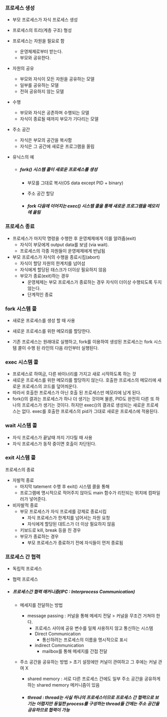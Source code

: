 ### 프로세스 생성

- 부모 프로세스가 자식 프로세스 생성
- 프로세스의 트리(계층 구조) 형성
- 프로세스는 자원을 필요로 함
  - 운영체제로부터 받는다.
  - 부모와 공유한다.
- 자원의 공유
  - 부모와 자식이 모든 자원을 공유하는 모델
  - 일부를 공유하는 모델
  - 전혀 공유하지 않는 모델

- 수행
  - 부모와 자식은 공존하며 수행되는 모델
  - 자식이 종료될 때까지 부모가 기다리는 모델

- 주소 공간

  - 자식은 부모의 공간을 복사함
  - 자식은 그 공간에 새로운 프로그램을 올림

- 유닉스의 예

  - ##### fork() 시스템 콜이 새로운 프로세스를 생성

    - 부모를 그대로 복사(OS data except PID + binary)

    - 주소 공간 할당

    - ##### fork 다음에 이어지는 exec() 시스템 콜을 통해 새로운 프로그램을 메모리에 올림



### 프로세스 종료

- 프로세스가 마지막 명령을 수행한 후 운영체제에게 이를 알려줌(exit)
  - 자식이 부모에게 output data를 보냄 (via wait).
  - 프로세스의 각종 자원들이 운영체제에게 반납됨
- 부모 프로세스가 자식의 수행을 종료시킴(abort)
  - 자식이 할당 자원의 한계치를 넘어섬
  - 자식에게 할당된 태스크가 더이상 필요하지 않음
  - 부모가 종료(exit)하는 경우
    - 운영체제는 부모 프로세스가 종료하는 경우 자식이 더이상 수행되도록 두지 않는다.
    - 단계적인 종료



### fork 시스템 콜

- 새로운 프로세스를 생성 할 때 사용

- 새로운 프로세스를 위한 메모리를 할당한다.
- 기존 프로세스는 원래대로 실행하고, fork를 이용하여 생성된 프로세스는 fork 시스템 콜이 수행 된 라인의 다음 라인부터 실행된다.

### exec 시스템 콜

- 프로세스로 하여금, 다른 바이너리를 가지고 새로 시작하도록 하는 것
- 새로운 프로세스를 위한 메모리를 할당하지 않는다. 호출한 프로세스의 메모리에 새로운 프로세스의 코드를 덮어씌운다.
- 따라서 호출한 프로세스가 아닌 호출 된 프로세스만 메모리에 남게 된다.
- fork()의 결과는 프로세스가 하나 더 생기는 것이며 물론, PID도 완전히 다른 또 하나의 프로세스가 생기는 것이다. 하지만 exec()의 결과로 생성되는 새로운 프로세스는 없다. exec를 호출한 프로세스의 pid가 그대로 새로운 프로세스에 적용된다.

### wait 시스템 콜

- 자식 프로세스가 끝날때 까지 기다릴 때 사용
- 자식 프로세스가 동작 중이면 호출이 차단된다.

### exit 시스템 콜

프로세스의 종료

- 자발적 종료
  - 마지막 tatement 수행 후 exit() 시스템 콜을 통해
  - 프로그램에 명시적으로 적어주지 않아도 main 함수가 리턴되는 위치에 컴파일러가 넣어준다.
- 비자발적 종료
  - 부모 프로세스가 자식 프로세를 강제로 종료시킴
    - 자식 프로세스가 한계치를 넘어서는 자원 요청
    - 자식에게 할당된 대트스가 더 이상 필요하지 않음
  - 키보드로 kill, break 등을 친 경우
  - 부모가 종료하는 경우
    - 부모 프로세스가 종료하기 전에 자식들이 먼저 종료됨



### 프로세스 간 협력

- 독립적 프로세스

- 협력 프로세스

- ##### 프로세스간 협력 매커니즘(IPC : Interprocess Communication)

  - 메세지를 전달하는 방법

    - message passing : 커널을 통해 메세지 전달 > 커널을 무조건 거쳐야 한다.
      -  프로세스 사이에 공유 변수를 일체 사용하지 않고 통신하는 시스템
        - Direct Communication
          - 통신하려는 프로세스의 이름을 명시적으로 표시
        - indirect Communication
          - mailbox를 통해 메세지를 간접 전달

  - 주소 공간을 공유하는 방법 > 초기 설정에만 커널이 관여하고 그 후에는 커널 관여 X

    - shared memory : 서로 다른 프로세스 간에도 일부 주소 공간을 공유하게 하는 shared memory 메커니즘이 있음

    - ##### thread : thread는 사실 하나의 프로세스이므로 프로세스 간 협력으로 보기는 어렵지만 동일한 process를 구성하는 thread들 간에는 주소 공간을 공유하므로 협력이 가능